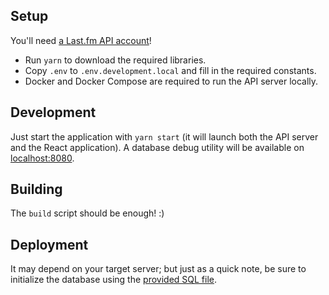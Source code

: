 ## Setup
You'll need [a Last.fm API account](https://www.last.fm/api/account/create)!

  * Run `yarn` to download the required libraries.
  * Copy `.env` to `.env.development.local` and fill in the required constants.
  * Docker and Docker Compose are required to run the API server locally.

## Development
Just start the application with `yarn start` (it will launch both the API server and the React application).
A database debug utility will be available on [localhost:8080](http://localhost:8080).

## Building
The `build` script should be enough! :)

## Deployment
It may depend on your target server; but just as a quick note, be sure to initialize the database using the [provided SQL file](./assets/db/openspyfm.sql).